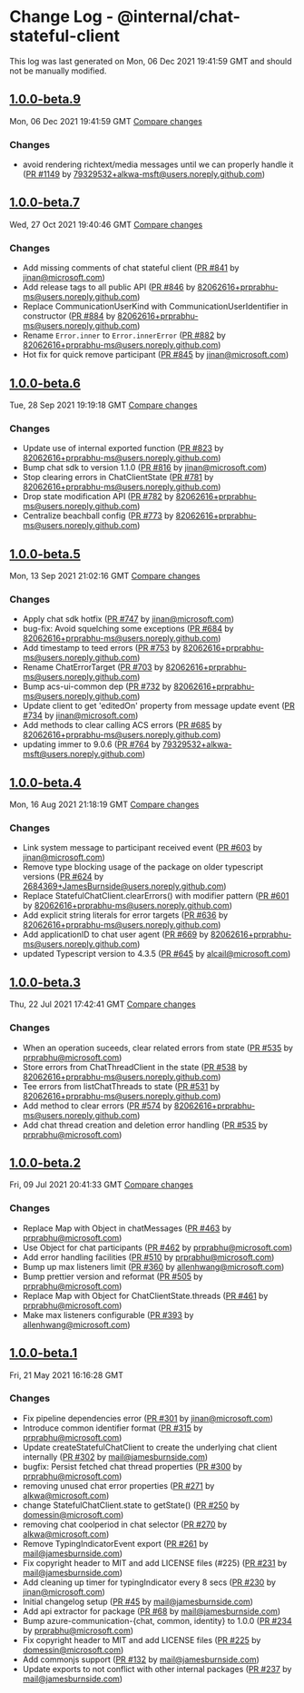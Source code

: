 # Change Log - @internal/chat-stateful-client

This log was last generated on Mon, 06 Dec 2021 19:41:59 GMT and should not be manually modified.

<!-- Start content -->

## [1.0.0-beta.9](https://github.com/azure/communication-ui-library/tree/@internal/chat-stateful-client_v1.0.0-beta.9)

Mon, 06 Dec 2021 19:41:59 GMT 
[Compare changes](https://github.com/azure/communication-ui-library/compare/@internal/chat-stateful-client_v1.0.0-beta.8..@internal/chat-stateful-client_v1.0.0-beta.9)

### Changes

- avoid rendering richtext/media messages until we can properly handle it ([PR #1149](https://github.com/azure/communication-ui-library/pull/1149) by 79329532+alkwa-msft@users.noreply.github.com)

## [1.0.0-beta.7](https://github.com/azure/communication-ui-library/tree/@internal/chat-stateful-client_v1.0.0-beta.7)

Wed, 27 Oct 2021 19:40:46 GMT 
[Compare changes](https://github.com/azure/communication-ui-library/compare/@internal/chat-stateful-client_v1.0.0-beta.6..@internal/chat-stateful-client_v1.0.0-beta.7)

### Changes

- Add missing comments of chat stateful client ([PR #841](https://github.com/azure/communication-ui-library/pull/841) by jinan@microsoft.com)
- Add release tags to all public API ([PR #846](https://github.com/azure/communication-ui-library/pull/846) by 82062616+prprabhu-ms@users.noreply.github.com)
- Replace CommunicationUserKind with CommunicationUserIdentifier in constructor ([PR #884](https://github.com/azure/communication-ui-library/pull/884) by 82062616+prprabhu-ms@users.noreply.github.com)
- Rename `Error.inner` to `Error.innerError` ([PR #882](https://github.com/azure/communication-ui-library/pull/882) by 82062616+prprabhu-ms@users.noreply.github.com)
- Hot fix for quick remove participant ([PR #845](https://github.com/azure/communication-ui-library/pull/845) by jinan@microsoft.com)

## [1.0.0-beta.6](https://github.com/azure/communication-ui-library/tree/@internal/chat-stateful-client_v1.0.0-beta.6)

Tue, 28 Sep 2021 19:19:18 GMT 
[Compare changes](https://github.com/azure/communication-ui-library/compare/@internal/chat-stateful-client_v1.0.0-beta.5..@internal/chat-stateful-client_v1.0.0-beta.6)

### Changes

- Update use of internal exported function ([PR #823](https://github.com/azure/communication-ui-library/pull/823) by 82062616+prprabhu-ms@users.noreply.github.com)
- Bump chat sdk to version 1.1.0 ([PR #816](https://github.com/azure/communication-ui-library/pull/816) by jinan@microsoft.com)
- Stop clearing errors in ChatClientState ([PR #781](https://github.com/azure/communication-ui-library/pull/781) by 82062616+prprabhu-ms@users.noreply.github.com)
- Drop state modification API ([PR #782](https://github.com/azure/communication-ui-library/pull/782) by 82062616+prprabhu-ms@users.noreply.github.com)
- Centralize beachball config ([PR #773](https://github.com/azure/communication-ui-library/pull/773) by 82062616+prprabhu-ms@users.noreply.github.com)

## [1.0.0-beta.5](https://github.com/azure/communication-ui-library/tree/@internal/chat-stateful-client_v1.0.0-beta.5)

Mon, 13 Sep 2021 21:02:16 GMT 
[Compare changes](https://github.com/azure/communication-ui-library/compare/@internal/chat-stateful-client_v1.0.0-beta.4..@internal/chat-stateful-client_v1.0.0-beta.5)

### Changes

- Apply chat sdk hotfix ([PR #747](https://github.com/azure/communication-ui-library/pull/747) by jinan@microsoft.com)
- bug-fix: Avoid squelching some exceptions ([PR #684](https://github.com/azure/communication-ui-library/pull/684) by 82062616+prprabhu-ms@users.noreply.github.com)
- Add timestamp to teed errors ([PR #753](https://github.com/azure/communication-ui-library/pull/753) by 82062616+prprabhu-ms@users.noreply.github.com)
- Rename ChatErrorTarget ([PR #703](https://github.com/azure/communication-ui-library/pull/703) by 82062616+prprabhu-ms@users.noreply.github.com)
- Bump acs-ui-common dep ([PR #732](https://github.com/azure/communication-ui-library/pull/732) by 82062616+prprabhu-ms@users.noreply.github.com)
- Update client to get 'editedOn' property from message update event ([PR #734](https://github.com/azure/communication-ui-library/pull/734) by jinan@microsoft.com)
- Add methods to clear calling ACS errors ([PR #685](https://github.com/azure/communication-ui-library/pull/685) by 82062616+prprabhu-ms@users.noreply.github.com)
- updating immer to 9.0.6 ([PR #764](https://github.com/azure/communication-ui-library/pull/764) by 79329532+alkwa-msft@users.noreply.github.com)

## [1.0.0-beta.4](https://github.com/azure/communication-ui-library/tree/@internal/chat-stateful-client_v1.0.0-beta.4)

Mon, 16 Aug 2021 21:18:19 GMT 
[Compare changes](https://github.com/azure/communication-ui-library/compare/@internal/chat-stateful-client_v1.0.0-beta.3..@internal/chat-stateful-client_v1.0.0-beta.4)

### Changes

- Link system message to participant received event ([PR #603](https://github.com/azure/communication-ui-library/pull/603) by jinan@microsoft.com)
- Remove type blocking usage of the package on older typescript versions ([PR #624](https://github.com/azure/communication-ui-library/pull/624) by 2684369+JamesBurnside@users.noreply.github.com)
- Replace StatefulChatClient.clearErrors() with modifier pattern ([PR #601](https://github.com/azure/communication-ui-library/pull/601) by 82062616+prprabhu-ms@users.noreply.github.com)
- Add explicit string literals for error targets ([PR #636](https://github.com/azure/communication-ui-library/pull/636) by 82062616+prprabhu-ms@users.noreply.github.com)
- Add applicationID to chat user agent ([PR #669](https://github.com/azure/communication-ui-library/pull/669) by 82062616+prprabhu-ms@users.noreply.github.com)
- updated Typescript version to 4.3.5 ([PR #645](https://github.com/azure/communication-ui-library/pull/645) by alcail@microsoft.com)

## [1.0.0-beta.3](https://github.com/azure/communication-ui-library/tree/@internal/chat-stateful-client_v1.0.0-beta.3)

Thu, 22 Jul 2021 17:42:41 GMT 
[Compare changes](https://github.com/azure/communication-ui-library/compare/chat-stateful-client_v1.0.0-beta.2..@internal/chat-stateful-client_v1.0.0-beta.3)

### Changes

- When an operation suceeds, clear related errors from state ([PR #535](https://github.com/azure/communication-ui-library/pull/535) by prprabhu@microsoft.com)
- Store errors from ChatThreadClient in the state ([PR #538](https://github.com/azure/communication-ui-library/pull/538) by 82062616+prprabhu-ms@users.noreply.github.com)
- Tee errors from listChatThreads to state ([PR #531](https://github.com/azure/communication-ui-library/pull/531) by 82062616+prprabhu-ms@users.noreply.github.com)
- Add method to clear errors ([PR #574](https://github.com/azure/communication-ui-library/pull/574) by 82062616+prprabhu-ms@users.noreply.github.com)
- Add chat thread creation and deletion error handling ([PR #535](https://github.com/azure/communication-ui-library/pull/535) by prprabhu@microsoft.com)

## [1.0.0-beta.2](https://github.com/azure/communication-ui-library/tree/chat-stateful-client_v1.0.0-beta.2)

Fri, 09 Jul 2021 20:41:33 GMT 
[Compare changes](https://github.com/azure/communication-ui-library/compare/chat-stateful-client_v1.0.0-beta.1..chat-stateful-client_v1.0.0-beta.2)

### Changes

- Replace Map with Object in chatMessages ([PR #463](https://github.com/azure/communication-ui-library/pull/463) by prprabhu@microsoft.com)
- Use Object for chat participants ([PR #462](https://github.com/azure/communication-ui-library/pull/462) by prprabhu@microsoft.com)
- Add error handling facilities ([PR #510](https://github.com/azure/communication-ui-library/pull/510) by prprabhu@microsoft.com)
- Bump up max listeners limit ([PR #360](https://github.com/azure/communication-ui-library/pull/360) by allenhwang@microsoft.com)
- Bump prettier version and reformat ([PR #505](https://github.com/azure/communication-ui-library/pull/505) by prprabhu@microsoft.com)
- Replace Map with Object for ChatClientState.threads ([PR #461](https://github.com/azure/communication-ui-library/pull/461) by prprabhu@microsoft.com)
- Make max listeners configurable ([PR #393](https://github.com/azure/communication-ui-library/pull/393) by allenhwang@microsoft.com)

## [1.0.0-beta.1](https://github.com/azure/communication-ui-library/tree/chat-stateful-client_v1.0.0-beta.1)

Fri, 21 May 2021 16:16:28 GMT

### Changes

- Fix pipeline dependencies error ([PR #301](https://github.com/azure/communication-ui-library/pull/301) by jinan@microsoft.com)
- Introduce common identifier format ([PR #315](https://github.com/azure/communication-ui-library/pull/315) by prprabhu@microsoft.com)
- Update createStatefulChatClient to create the underlying chat client internally ([PR #302](https://github.com/azure/communication-ui-library/pull/302) by mail@jamesburnside.com)
- bugfix: Persist fetched chat thread properties ([PR #300](https://github.com/azure/communication-ui-library/pull/300) by prprabhu@microsoft.com)
- removing unused chat error properties ([PR #271](https://github.com/azure/communication-ui-library/pull/271) by alkwa@microsoft.com)
- change StatefulChatClient.state to getState() ([PR #250](https://github.com/azure/communication-ui-library/pull/250) by domessin@microsoft.com)
- removing chat coolperiod in chat selector ([PR #270](https://github.com/azure/communication-ui-library/pull/270) by alkwa@microsoft.com)
- Remove TypingIndicatorEvent export ([PR #261](https://github.com/azure/communication-ui-library/pull/261) by mail@jamesburnside.com)
- Fix copyright header to MIT and add LICENSE files (#225) ([PR #231](https://github.com/azure/communication-ui-library/pull/231) by mail@jamesburnside.com)
- Add cleaning up timer for typingIndicator every 8 secs ([PR #230](https://github.com/azure/communication-ui-library/pull/230) by jinan@microsoft.com)
- Initial changelog setup ([PR #45](https://github.com/azure/communication-ui-library/pull/45) by mail@jamesburnside.com)
- Add api extractor for package ([PR #68](https://github.com/azure/communication-ui-library/pull/68) by mail@jamesburnside.com)
- Bump azure-communication-{chat, common, identity} to 1.0.0 ([PR #234](https://github.com/azure/communication-ui-library/pull/234) by prprabhu@microsoft.com)
- Fix copyright header to MIT and add LICENSE files ([PR #225](https://github.com/azure/communication-ui-library/pull/225) by domessin@microsoft.com)
- Add commonjs support ([PR #132](https://github.com/azure/communication-ui-library/pull/132) by mail@jamesburnside.com)
- Update exports to not conflict with other internal packages ([PR #237](https://github.com/azure/communication-ui-library/pull/237) by mail@jamesburnside.com)
